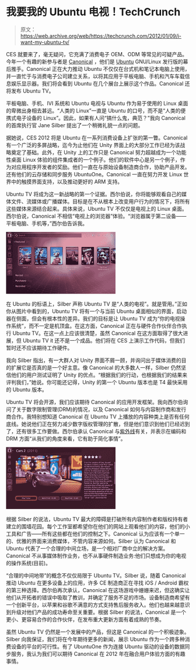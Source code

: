 # 我要我的 Ubuntu 电视！TechCrunch

> 原文：<https://web.archive.org/web/https://techcrunch.com/2012/01/09/i-want-my-ubuntu-tv/>

CES 就要来了，毫无疑问，它充满了消费电子 OEM、ODM 等常见的可疑产品。今年一个有趣的新参与者是 [Canonical](https://web.archive.org/web/20230209125121/http://www.canonical.com/) ，他们是 [Ubuntu](https://web.archive.org/web/20230209125121/https://techcrunch.com/tag/ubuntu) GNU/Linux 发行版的幕后推手。Canonical 正在大力推动 Ubuntu 不仅仅在台式机和笔记本电脑上使用，并一直忙于与消费电子公司建立关系，以将其应用于平板电脑、手机和汽车车载信息娱乐显示器。我们将会看到 Ubuntu 在几个展台上展示这个作品。Canonical 还将发布 Ubuntu TV。

平板电脑、手机、IVI 系统和 Ubuntu 电视与 Ubuntu 作为易于使用的 Linux 桌面的卑微出身相去甚远。“人类的 Linux”一直是 Ubuntu 的口号，而不是“人类的便携式电子设备的 Linux”。因此，如果有人问“搞什么鬼，典范？”我向 Canonical 的首席执行官 Jane Silber 提出了一个稍微礼貌一点的问题。

据她说，CES 2012 将是 Ubuntu 在一系列消费设备上扩张的第一瞥。Canonical 有一个广泛的多屏战略，迄今为止他们在 Unity 界面上的大部分工作已经为该战略奠定了基础。此外，在 Unity 上的工作只是 Canonical 努力超越成为一个功能性桌面 Linux 体验的组件集成者的一个例子。他们的软件中心是另一个例子，作为对应用程序开发者的奖励。他们一直在与原始设备制造商合作，协助产品开发。还有他们的云存储和同步服务 UbuntuOne。Canonical 一直在努力开发 Linux 世界中的触摸界面支持，以及推动更好的 ARM 支持。

Ubuntu TV 将成为这一新战略的第一个证据。西尔伯说，你将能够观看自己的媒体文件、流媒体或广播媒体。目标是在不从根本上改变用户行为的情况下，将所有这些媒体来源结合起来。具体来说，Ubuntu TV 不仅仅是电视上的 Linux 桌面。西尔伯说，Canonical 不相信“电视上的浏览器”体验。“浏览器属于第二设备——平板电脑、手机等，”西尔伯告诉我。

[![](img/0d9fe3e8d2f71bbcc8ccb095a804a4b8.png "UbuntuTV-02")](https://web.archive.org/web/20230209125121/https://techcrunch.com/wp-content/uploads/2012/01/ubuntutv-02.jpg)

在 Ubuntu 的标语上，Silber 声称 Ubuntu TV 是“人类的电视”。就是管用。”正如你从图片中看到的，Ubuntu TV 将有一个与当前 Ubuntu 桌面相似的界面，启动器在侧面，但会有根本性的差异。我们的目标是让 Ubuntu TV 成为“你的电视操作系统”，而不一定是机顶盒。在这方面，Canonical 正在与硬件合作伙伴合作执行 Ubuntu TV。在这一点上应该很清楚，虽然 Canonical 在这方面取得了很大进展，但 Ubuntu TV it 还不是一个成品。他们将在 CES 上演示工作代码，但我们暂时还不应该期待工作硬件。

我向 Silber 指出，有一大群人对 Unity 界面不屑一顾，并询问出于媒体消费的目的扩展它是否真的是一个好主意。像 Canonical 的大多数人一样，Silber 仍然坚信他们的用户测试证明了 Unity 的优点。“根据我们的行动，也根据我们的结果来评判我们，”她说。你可能还记得，Unity 的第一个 Ubuntu 版本也是 T4 最快采用的 Ubuntu 版本。

Ubuntu TV 将会开源，我们应该期待 Canonical 的应用开发框架。我向西尔伯询问了关于数字限制管理(DRM)的情况，以及 Canonical 如何与内容制作商和发行商合作。我特别想知道 Canonical 在 Ubuntu TV 上播放的内容种类上是否有任何底线。她说他们正在努力减少数字版权管理的扩散，但是他们意识到他们已经迟到了，还有很多工作要做。西尔伯承认 Canonical 与[紫外线](https://web.archive.org/web/20230209125121/http://en.wikipedia.org/wiki/UltraViolet_(system))有关，并表示在编码和 DRM 方面“从我们的角度来看，它有助于简化事情”。

[![](img/7ee538c159c967ef4afa5a94eef3dec7.png "UbuntuTV-03")](https://web.archive.org/web/20230209125121/https://techcrunch.com/wp-content/uploads/2012/01/ubuntutv-03.jpg)

根据 Silber 的说法，Ubuntu TV 最大的障碍是打破所有内容制作者和版权持有者建立的围墙花园。每个工作室都希望你在他们的网站上观看他们的内容，他们的小工具和广告——所有这些都在他们的控制之下。Canonical 认为应该有一个单一的、优雅的界面来消费媒体，不管内容来源如何。Silber 认为 Canonical 和 Ubuntu 代表了一个合理的中间立场，是一个相对厂商中立的解决方案。Canonical 不从事媒体制作业务，也不从事硬件制造业务:他们只想成为你的电视的操作系统(目前)。

“合理的中间地带”的概念不仅仅局限于 Ubuntu TV。Silber 说，随着 Canonical 推动 Ubuntu 在更多设备上的应用，许多 CE 制造商正在寻找 iOS / Android 霸权的第三种选择。西尔伯再次承认，Canonical 在这场游戏中姗姗来迟，但这确实让他们从开拓者的错误中吸取了教训，并确定了服务不足的市场。设备制造商希望有一个创新平台，以苹果和谷歌不满意的方式支持售后服务收入。他们也越来越意识到升级对他们产品的成功寿命至关重要。根据 Silber 的说法，Canonical 是一个更小、更容易合作的合作伙伴，在发布重大更新方面有着成熟的节奏。

虽然 Ubuntu TV 仍然是一个发展中的产品，但这是 Canonical 的一个积极迹象。Silber 向我保证，我们将在今年期待更多的新闻，展示 Ubuntu 作为一个跨多种消费设备的平台的可行性。有了 UbuntuOne 作为连接 Ubuntu 驱动的设备的数据同步服务，我认为我们可以期待 Canonical 在 2012 年在融合用户体验方面的有趣事情。